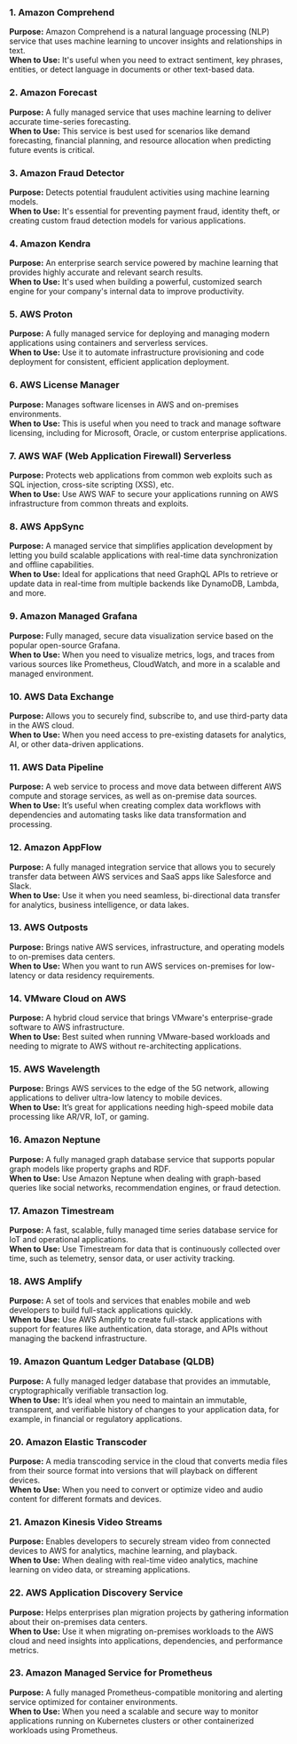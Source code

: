 ### 1. **Amazon Comprehend**
   **Purpose:** Amazon Comprehend is a natural language processing (NLP) service that uses machine learning to uncover insights and relationships in text.\
   **When to Use:** It's useful when you need to extract sentiment, key phrases, entities, or detect language in documents or other text-based data.

### 2. **Amazon Forecast**
   **Purpose:** A fully managed service that uses machine learning to deliver accurate time-series forecasting.\
   **When to Use:** This service is best used for scenarios like demand forecasting, financial planning, and resource allocation when predicting future events is critical.

### 3. **Amazon Fraud Detector**
   **Purpose:** Detects potential fraudulent activities using machine learning models.\
   **When to Use:** It's essential for preventing payment fraud, identity theft, or creating custom fraud detection models for various applications.

### 4. **Amazon Kendra**
   **Purpose:** An enterprise search service powered by machine learning that provides highly accurate and relevant search results.\
   **When to Use:** It's used when building a powerful, customized search engine for your company's internal data to improve productivity.

### 5. **AWS Proton**
   **Purpose:** A fully managed service for deploying and managing modern applications using containers and serverless services.\
   **When to Use:** Use it to automate infrastructure provisioning and code deployment for consistent, efficient application deployment.

### 6. **AWS License Manager**
   **Purpose:** Manages software licenses in AWS and on-premises environments.\
   **When to Use:** This is useful when you need to track and manage software licensing, including for Microsoft, Oracle, or custom enterprise applications.

### 7. **AWS WAF (Web Application Firewall) Serverless**
   **Purpose:** Protects web applications from common web exploits such as SQL injection, cross-site scripting (XSS), etc.\
   **When to Use:** Use AWS WAF to secure your applications running on AWS infrastructure from common threats and exploits.

### 8. **AWS AppSync**
   **Purpose:** A managed service that simplifies application development by letting you build scalable applications with real-time data synchronization and offline capabilities.\
   **When to Use:** Ideal for applications that need GraphQL APIs to retrieve or update data in real-time from multiple backends like DynamoDB, Lambda, and more.

### 9. **Amazon Managed Grafana**
   **Purpose:** Fully managed, secure data visualization service based on the popular open-source Grafana.\
   **When to Use:** When you need to visualize metrics, logs, and traces from various sources like Prometheus, CloudWatch, and more in a scalable and managed environment.

### 10. **AWS Data Exchange**
   **Purpose:** Allows you to securely find, subscribe to, and use third-party data in the AWS cloud.\
   **When to Use:** When you need access to pre-existing datasets for analytics, AI, or other data-driven applications.

### 11. **AWS Data Pipeline**
   **Purpose:** A web service to process and move data between different AWS compute and storage services, as well as on-premise data sources.\
   **When to Use:** It’s useful when creating complex data workflows with dependencies and automating tasks like data transformation and processing.

### 12. **Amazon AppFlow**
   **Purpose:** A fully managed integration service that allows you to securely transfer data between AWS services and SaaS apps like Salesforce and Slack.\
   **When to Use:** Use it when you need seamless, bi-directional data transfer for analytics, business intelligence, or data lakes.

### 13. **AWS Outposts**
   **Purpose:** Brings native AWS services, infrastructure, and operating models to on-premises data centers.\
   **When to Use:** When you want to run AWS services on-premises for low-latency or data residency requirements.

### 14. **VMware Cloud on AWS**
   **Purpose:** A hybrid cloud service that brings VMware's enterprise-grade software to AWS infrastructure.\
   **When to Use:** Best suited when running VMware-based workloads and needing to migrate to AWS without re-architecting applications.

### 15. **AWS Wavelength**
   **Purpose:** Brings AWS services to the edge of the 5G network, allowing applications to deliver ultra-low latency to mobile devices.\
   **When to Use:** It’s great for applications needing high-speed mobile data processing like AR/VR, IoT, or gaming.

### 16. **Amazon Neptune**
   **Purpose:** A fully managed graph database service that supports popular graph models like property graphs and RDF.\
   **When to Use:** Use Amazon Neptune when dealing with graph-based queries like social networks, recommendation engines, or fraud detection.

### 17. **Amazon Timestream**
   **Purpose:** A fast, scalable, fully managed time series database service for IoT and operational applications.\
   **When to Use:** Use Timestream for data that is continuously collected over time, such as telemetry, sensor data, or user activity tracking.

### 18. **AWS Amplify**
   **Purpose:** A set of tools and services that enables mobile and web developers to build full-stack applications quickly.\
   **When to Use:** Use AWS Amplify to create full-stack applications with support for features like authentication, data storage, and APIs without managing the backend infrastructure.

### 19. **Amazon Quantum Ledger Database (QLDB)**
   **Purpose:** A fully managed ledger database that provides an immutable, cryptographically verifiable transaction log.\
   **When to Use:** It’s ideal when you need to maintain an immutable, transparent, and verifiable history of changes to your application data, for example, in financial or regulatory applications.

### 20. **Amazon Elastic Transcoder**
   **Purpose:** A media transcoding service in the cloud that converts media files from their source format into versions that will playback on different devices.\
   **When to Use:** When you need to convert or optimize video and audio content for different formats and devices.

### 21. **Amazon Kinesis Video Streams**
   **Purpose:** Enables developers to securely stream video from connected devices to AWS for analytics, machine learning, and playback.\
   **When to Use:** When dealing with real-time video analytics, machine learning on video data, or streaming applications.

### 22. **AWS Application Discovery Service**
   **Purpose:** Helps enterprises plan migration projects by gathering information about their on-premises data centers.\
   **When to Use:** Use it when migrating on-premises workloads to the AWS cloud and need insights into applications, dependencies, and performance metrics.

### 23. **Amazon Managed Service for Prometheus**
   **Purpose:** A fully managed Prometheus-compatible monitoring and alerting service optimized for container environments.\
   **When to Use:** When you need a scalable and secure way to monitor applications running on Kubernetes clusters or other containerized workloads using Prometheus.
